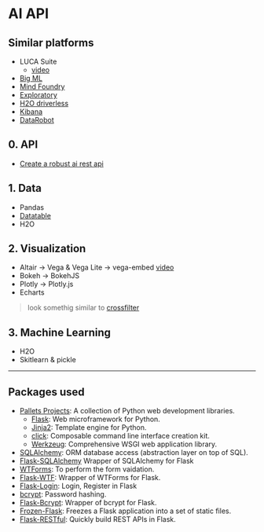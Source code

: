 # AI API



## Similar platforms
- LUCA Suite
  - [video](https://youtu.be/xhoJ1OB3x5M?t=1740)
- [Big ML](https://bigml.com)
- [Mind Foundry](https://www.mindfoundry.ai)
- [Exploratory](https://exploratory.io)
- [H2O driverless](https://www.h2o.ai/products/h2o-driverless-ai)
- [Kibana](https://www.elastic.co/es/products/kibana)
- [DataRobot](https://www.datarobot.com)


## 0. API
- [Create a robust ai rest api](https://medium.com/dataswati-garage/create-a-robust-ai-rest-api-71a8050ce314)


## 1. Data
- Pandas
- [Datatable](https://datatable.readthedocs.io)
- H2O


## 2. Visualization

- Altair -> Vega & Vega Lite -> vega-embed [video](https://www.youtube.com/watch?v=4L568emKOvs)
- Bokeh -> BokehJS
- Plotly -> Plotly.js
- Echarts

> look somethig similar to [crossfilter](http://crossfilter.github.io/crossfilter/)


## 3. Machine Learning
- H2O
- Skitlearn & pickle


---

## Packages used

- [Pallets Projects](https://palletsprojects.com/):   A collection of Python web development libraries.
    - [Flask](http://flask.pocoo.org/):                 Web microframework for Python.
    - [Jinja2](http://jinja.pocoo.org/docs):            Template engine for Python.
    - [click](https://click.palletsprojects.com):       Composable command line interface creation kit.
    - [Werkzeug](https://werkzeug.palletsprojects.com): Comprehensive WSGI web application library.
- [SQLAlchemy](https://www.sqlalchemy.org/):                       ORM database access (abstraction layer on top of SQL).
- [Flask-SQLAlchemy](https://flask-sqlalchemy.palletsprojects.com) Wrapper of SQLAlchemy for Flask
- [WTForms](https://wtforms.readthedocs.io):                       To perform the form vaidation.
- [Flask-WTF](https://flask-wtf.readthedocs.io):                   Wrapper of WTForms for Flask.
- [Flask-Login](https://flask-login.readthedocs.io):               Login, Register in Flask 
- [bcrypt](https://github.com/pyca/bcrypt/):                       Password hashing.
- [Flask-Bcrypt](https://flask-bcrypt.readthedocs.io):             Wrapper of bcrypt for Flask.
- [Frozen-Flask](https://pythonhosted.org/Frozen-Flask/):          Freezes a Flask application into a set of static files.
- [Flask-RESTful](https://flask-restful.readthedocs.io):           Quickly build REST APIs in Flask.